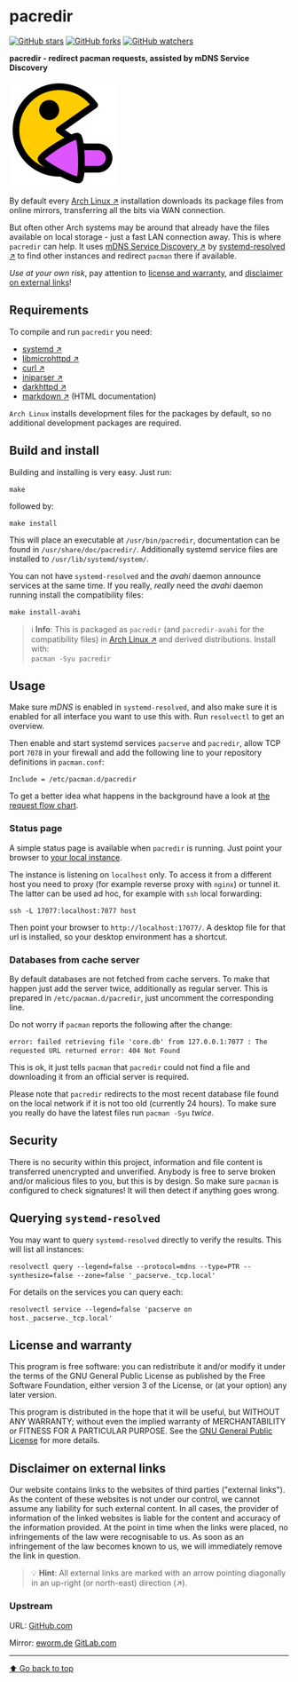 pacredir
========

[![GitHub stars](https://img.shields.io/github/stars/eworm-de/pacredir?logo=GitHub&style=flat&color=red)](https://github.com/eworm-de/pacredir/stargazers)
[![GitHub forks](https://img.shields.io/github/forks/eworm-de/pacredir?logo=GitHub&style=flat&color=green)](https://github.com/eworm-de/pacredir/network)
[![GitHub watchers](https://img.shields.io/github/watchers/eworm-de/pacredir?logo=GitHub&style=flat&color=blue)](https://github.com/eworm-de/pacredir/watchers)

**pacredir - redirect pacman requests, assisted by mDNS Service Discovery**

![pacredir logo](logo.svg)

By default every [Arch Linux ↗️](https://archlinux.org/) installation
downloads its package files from online mirrors, transferring all the
bits via WAN connection.

But often other Arch systems may be around that already have the files
available on local storage - just a fast LAN connection away. This is
where `pacredir` can help.
It uses [mDNS Service Discovery ↗️](https://www.freedesktop.org/software/systemd/man/latest/systemd.dnssd.html)
by [systemd-resolved ↗️](https://www.freedesktop.org/software/systemd/man/latest/systemd-resolved)
to find other instances and redirect `pacman` there if available.

*Use at your own risk*, pay attention to
[license and warranty](#license-and-warranty), and
[disclaimer on external links](#disclaimer-on-external-links)!

Requirements
------------

To compile and run `pacredir` you need:

* [systemd ↗️](https://www.github.com/systemd/systemd)
* [libmicrohttpd ↗️](https://www.gnu.org/software/libmicrohttpd/)
* [curl ↗️](https://curl.haxx.se/)
* [iniparser ↗️](https://github.com/ndevilla/iniparser)
* [darkhttpd ↗️](https://unix4lyfe.org/darkhttpd/)
* [markdown ↗️](https://daringfireball.net/projects/markdown/) (HTML documentation)

`Arch Linux` installs development files for the packages by default, so
no additional development packages are required.

Build and install
-----------------

Building and installing is very easy. Just run:

    make

followed by:

    make install

This will place an executable at `/usr/bin/pacredir`,
documentation can be found in `/usr/share/doc/pacredir/`.
Additionally systemd service files are installed to
`/usr/lib/systemd/system/`.

You can not have `systemd-resolved` and the *avahi* daemon announce services
at the same time. If you really, *really* need the *avahi* daemon running
install the compatibility files:

    make install-avahi

> ℹ️ **Info**: This is packaged as `pacredir` (and `pacredir-avahi` for the
> compatibility files) in [Arch Linux ↗️](https://archlinux.org/) and derived
> distributions. Install with:  
> `pacman -Syu pacredir`

Usage
-----

Make sure *mDNS* is enabled in `systemd-resolved`, and also make sure it
is enabled for all interface you want to use this with. Run `resolvectl`
to get an overview.

Then enable and start systemd services `pacserve` and `pacredir`, allow
TCP port `7078` in your firewall and add the following line to your
repository definitions in `pacman.conf`:

    Include = /etc/pacman.d/pacredir

To get a better idea what happens in the background have a look at
[the request flow chart](FLOW.md).

### Status page

A simple status page is available when `pacredir` is running. Just point
your browser to [your local instance](http://localhost:7077/).

The instance is listening on `localhost` only. To access it from a different
host you need to proxy (for example reverse proxy with `nginx`) or tunnel
it. The latter can be used ad hoc, for example with `ssh` local forwarding:

    ssh -L 17077:localhost:7077 host

Then point your browser to `http://localhost:17077/`. A desktop file for
that url is installed, so your desktop environment has a shortcut.

### Databases from cache server

By default databases are not fetched from cache servers. To make that
happen just add the server twice, additionally as regular server. This
is prepared in `/etc/pacman.d/pacredir`, just uncomment the corresponding
line.

Do not worry if `pacman` reports the following after the change:

    error: failed retrieving file 'core.db' from 127.0.0.1:7077 : The requested URL returned error: 404 Not Found

This is ok, it just tells `pacman` that `pacredir` could not find a file
and downloading it from an official server is required.

Please note that `pacredir` redirects to the most recent database file
found on the local network if it is not too old (currently 24 hours). To
make sure you really do have the latest files run `pacman -Syu` *twice*.

Security
--------

There is no security within this project, information and file content
is transferred unencrypted and unverified. Anybody is free to serve
broken and/or malicious files to you, but this is by design. So make
sure `pacman` is configured to check signatures! It will then detect if
anything goes wrong.

Querying `systemd-resolved`
---------------------------

You may want to query `systemd-resolved` directly to verify the results.
This will list all instances:

    resolvectl query --legend=false --protocol=mdns --type=PTR --synthesize=false --zone=false '_pacserve._tcp.local'

For details on the services you can query each:

    resolvectl service --legend=false 'pacserve on host._pacserve._tcp.local'

License and warranty
--------------------

This program is free software: you can redistribute it and/or modify
it under the terms of the GNU General Public License as published by
the Free Software Foundation, either version 3 of the License, or
(at your option) any later version.

This program is distributed in the hope that it will be useful,
but WITHOUT ANY WARRANTY; without even the implied warranty of
MERCHANTABILITY or FITNESS FOR A PARTICULAR PURPOSE.  See the
[GNU General Public License](COPYING.md) for more details.

Disclaimer on external links
----------------------------

Our website contains links to the websites of third parties ("external
links"). As the content of these websites is not under our control, we
cannot assume any liability for such external content. In all cases, the
provider of information of the linked websites is liable for the content
and accuracy of the information provided. At the point in time when the
links were placed, no infringements of the law were recognisable to us.
As soon as an infringement of the law becomes known to us, we will
immediately remove the link in question.

> 💡️ **Hint**: All external links are marked with an arrow pointing
> diagonally in an up-right (or north-east) direction (↗️).

### Upstream

URL:
[GitHub.com](https://github.com/eworm-de/pacredir#pacredir)

Mirror:
[eworm.de](https://git.eworm.de/cgit.cgi/pacredir/about/)
[GitLab.com](https://gitlab.com/eworm-de/pacredir#pacredir)

---
[⬆️ Go back to top](#top)
